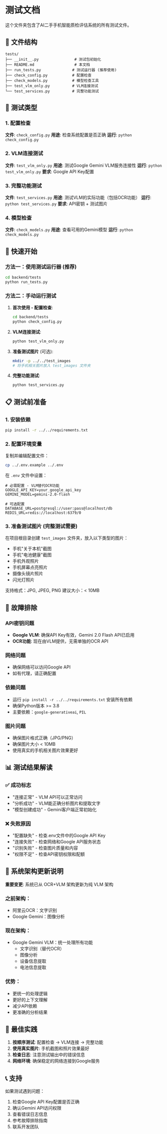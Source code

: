 # 测试文档

这个文件夹包含了AI二手手机智能质检评估系统的所有测试文件。

## 📁 文件结构

```
tests/
├── __init__.py                # 测试包初始化
├── README.md                  # 本文档
├── run_tests.py              # 测试运行器 (推荐使用)
├── check_config.py           # 配置检查
├── check_models.py           # 模型检查工具
├── test_vlm_only.py          # VLM连接测试
└── test_services.py          # 完整功能测试
```

## 🧪 测试类型

### 1. 配置检查
**文件**: `check_config.py`
**用途**: 检查系统配置是否正确
**运行**: `python check_config.py`

### 2. VLM连接测试
**文件**: `test_vlm_only.py`
**用途**: 测试Google Gemini VLM服务连接性
**运行**: `python test_vlm_only.py`
**要求**: Google API Key配置

### 3. 完整功能测试
**文件**: `test_services.py`
**用途**: 测试VLM的实际功能（包括OCR功能）
**运行**: `python test_services.py`
**要求**: API密钥 + 测试图片

### 4. 模型检查
**文件**: `check_models.py`
**用途**: 查看可用的Gemini模型
**运行**: `python check_models.py`

## 🚀 快速开始

### 方法一：使用测试运行器 (推荐)
```bash
cd backend/tests
python run_tests.py
```

### 方法二：手动运行测试

1. **首次使用 - 配置检查**:
   ```bash
   cd backend/tests
   python check_config.py
   ```

2. **VLM连接测试**:
   ```bash
   python test_vlm_only.py
   ```

3. **准备测试图片** (可选):
   ```bash
   mkdir -p ../../test_images
   # 将手机相关图片放入 test_images 文件夹
   ```

4. **完整功能测试**:
   ```bash
   python test_services.py
   ```

## 📋 测试前准备

### 1. 安装依赖
```bash
pip install -r ../../requirements.txt
```

### 2. 配置环境变量
复制并编辑配置文件：
```bash
cp ../.env.example ../.env
```

在 `.env` 文件中设置：
```env
# 必需配置 - VLM替代OCR功能
GOOGLE_API_KEY=your_google_api_key
GEMINI_MODEL=gemini-2.0-flash

# 可选配置
DATABASE_URL=postgresql://user:pass@localhost/db
REDIS_URL=redis://localhost:6379/0
```

### 3. 准备测试图片 (完整测试需要)
在项目根目录创建 `test_images` 文件夹，放入以下类型的图片：
- 手机"关于本机"截图
- 手机"电池健康"截图
- 手机外观照片
- 手机屏幕点亮照片
- 摄像头镜片照片
- 闪光灯照片

支持格式：JPG, JPEG, PNG
建议大小：< 10MB

## 🔧 故障排除

### API密钥问题
- **Google VLM**: 确保API Key有效，Gemini 2.0 Flash API已启用
- **OCR功能**: 现在由VLM提供，无需单独的OCR API

### 网络问题
- 确保网络可以访问Google API
- 如有代理，请正确配置

### 依赖问题
- 运行 `pip install -r ../../requirements.txt` 安装所有依赖
- 确保Python版本 >= 3.8
- 主要依赖：`google-generativeai`, `PIL`

### 图片问题
- 确保图片格式正确（JPG/PNG）
- 确保图片大小 < 10MB
- 使用真实的手机相关图片效果更好

## 📊 测试结果解读

### ✅ 成功标志
- "连接正常" - VLM API可以正常访问
- "分析成功" - VLM能正确分析图片和提取文字
- "模型创建成功" - Gemini客户端正常初始化

### ❌ 失败原因
- "配置缺失" - 检查.env文件中的Google API Key
- "连接失败" - 检查网络和Google API服务状态
- "识别失败" - 检查图片质量和内容
- "权限不足" - 检查API密钥权限和配额

## 🔄 系统架构更新说明

**重要变更**: 系统已从 OCR+VLM 架构更新为纯 VLM 架构

### 之前架构：
- 阿里云OCR：文字识别
- Google Gemini：图像分析

### 现在架构：
- Google Gemini VLM：统一处理所有功能
  - 文字识别（替代OCR）
  - 图像分析
  - 设备信息提取
  - 电池信息提取

### 优势：
- 更统一的处理逻辑
- 更好的上下文理解
- 减少API依赖
- 更准确的分析结果

## 🎯 最佳实践

1. **按顺序测试**: 配置检查 → VLM连接 → 完整功能
2. **使用真实图片**: 手机截图和照片效果最好
3. **检查日志**: 注意测试输出中的错误信息
4. **网络环境**: 确保稳定的网络连接到Google服务

## 📞 支持

如果测试遇到问题：
1. 检查Google API Key配置是否正确
2. 确认Gemini API访问权限
3. 查看错误日志信息
4. 参考故障排除指南
5. 联系开发团队
